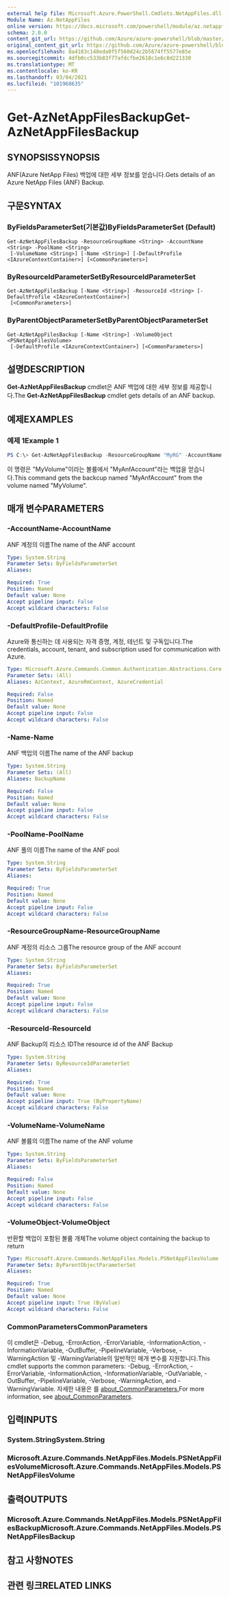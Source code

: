 ```yaml
---
external help file: Microsoft.Azure.PowerShell.Cmdlets.NetAppFiles.dll-Help.xml
Module Name: Az.NetAppFiles
online version: https://docs.microsoft.com/powershell/module/az.netappfiles/get-aznetappfilesbackup
schema: 2.0.0
content_git_url: https://github.com/Azure/azure-powershell/blob/master/src/NetAppFiles/NetAppFiles/help/Get-AzNetAppFilesBackup.md
original_content_git_url: https://github.com/Azure/azure-powershell/blob/master/src/NetAppFiles/NetAppFiles/help/Get-AzNetAppFilesBackup.md
ms.openlocfilehash: 8a4183c148eda0f5f560d24c2b5874ff5577e85e
ms.sourcegitcommit: 4dfb0cc533b83f77afdcfbe2618c1e6c8d221330
ms.translationtype: MT
ms.contentlocale: ko-KR
ms.lasthandoff: 03/04/2021
ms.locfileid: "101968635"
---
```

# <span data-ttu-id="b4482-101">Get-AzNetAppFilesBackup</span><span class="sxs-lookup"><span data-stu-id="b4482-101">Get-AzNetAppFilesBackup</span></span>

## <span data-ttu-id="b4482-102">SYNOPSIS</span><span class="sxs-lookup"><span data-stu-id="b4482-102">SYNOPSIS</span></span>
<span data-ttu-id="b4482-103">ANF(Azure NetApp Files) 백업에 대한 세부 정보를 얻습니다.</span><span class="sxs-lookup"><span data-stu-id="b4482-103">Gets details of an Azure NetApp Files (ANF) Backup.</span></span>

## <span data-ttu-id="b4482-104">구문</span><span class="sxs-lookup"><span data-stu-id="b4482-104">SYNTAX</span></span>

### <span data-ttu-id="b4482-105">ByFieldsParameterSet(기본값)</span><span class="sxs-lookup"><span data-stu-id="b4482-105">ByFieldsParameterSet (Default)</span></span>
```
Get-AzNetAppFilesBackup -ResourceGroupName <String> -AccountName <String> -PoolName <String>
 [-VolumeName <String>] [-Name <String>] [-DefaultProfile <IAzureContextContainer>] [<CommonParameters>]
```

### <span data-ttu-id="b4482-106">ByResourceIdParameterSet</span><span class="sxs-lookup"><span data-stu-id="b4482-106">ByResourceIdParameterSet</span></span>
```
Get-AzNetAppFilesBackup [-Name <String>] -ResourceId <String> [-DefaultProfile <IAzureContextContainer>]
 [<CommonParameters>]
```

### <span data-ttu-id="b4482-107">ByParentObjectParameterSet</span><span class="sxs-lookup"><span data-stu-id="b4482-107">ByParentObjectParameterSet</span></span>
```
Get-AzNetAppFilesBackup [-Name <String>] -VolumeObject <PSNetAppFilesVolume>
 [-DefaultProfile <IAzureContextContainer>] [<CommonParameters>]
```

## <span data-ttu-id="b4482-108">설명</span><span class="sxs-lookup"><span data-stu-id="b4482-108">DESCRIPTION</span></span>
<span data-ttu-id="b4482-109">**Get-AzNetAppFilesBackup** cmdlet은 ANF 백업에 대한 세부 정보를 제공합니다.</span><span class="sxs-lookup"><span data-stu-id="b4482-109">The **Get-AzNetAppFilesBackup** cmdlet gets details of an ANF backup.</span></span>

## <span data-ttu-id="b4482-110">예제</span><span class="sxs-lookup"><span data-stu-id="b4482-110">EXAMPLES</span></span>

### <span data-ttu-id="b4482-111">예제 1</span><span class="sxs-lookup"><span data-stu-id="b4482-111">Example 1</span></span>
```powershell
PS C:\> Get-AzNetAppFilesBackup -ResourceGroupName "MyRG" -AccountName "MyAccount" -PoolName "MyPool" -VolumeName "MyVolume" -Name "MyBackup"
```

<span data-ttu-id="b4482-112">이 명령은 "MyVolume"이라는 볼륨에서 "MyAnfAccount"라는 백업을 얻습니다.</span><span class="sxs-lookup"><span data-stu-id="b4482-112">This command gets the backcup named "MyAnfAccount" from the volume named "MyVolume".</span></span>

## <span data-ttu-id="b4482-113">매개 변수</span><span class="sxs-lookup"><span data-stu-id="b4482-113">PARAMETERS</span></span>

### <span data-ttu-id="b4482-114">-AccountName</span><span class="sxs-lookup"><span data-stu-id="b4482-114">-AccountName</span></span>
<span data-ttu-id="b4482-115">ANF 계정의 이름</span><span class="sxs-lookup"><span data-stu-id="b4482-115">The name of the ANF account</span></span>

```yaml
Type: System.String
Parameter Sets: ByFieldsParameterSet
Aliases:

Required: True
Position: Named
Default value: None
Accept pipeline input: False
Accept wildcard characters: False
```

### <span data-ttu-id="b4482-116">-DefaultProfile</span><span class="sxs-lookup"><span data-stu-id="b4482-116">-DefaultProfile</span></span>
<span data-ttu-id="b4482-117">Azure와 통신하는 데 사용되는 자격 증명, 계정, 테넌트 및 구독입니다.</span><span class="sxs-lookup"><span data-stu-id="b4482-117">The credentials, account, tenant, and subscription used for communication with Azure.</span></span>

```yaml
Type: Microsoft.Azure.Commands.Common.Authentication.Abstractions.Core.IAzureContextContainer
Parameter Sets: (All)
Aliases: AzContext, AzureRmContext, AzureCredential

Required: False
Position: Named
Default value: None
Accept pipeline input: False
Accept wildcard characters: False
```

### <span data-ttu-id="b4482-118">-Name</span><span class="sxs-lookup"><span data-stu-id="b4482-118">-Name</span></span>
<span data-ttu-id="b4482-119">ANF 백업의 이름</span><span class="sxs-lookup"><span data-stu-id="b4482-119">The name of the ANF backup</span></span>

```yaml
Type: System.String
Parameter Sets: (All)
Aliases: BackupName

Required: False
Position: Named
Default value: None
Accept pipeline input: False
Accept wildcard characters: False
```

### <span data-ttu-id="b4482-120">-PoolName</span><span class="sxs-lookup"><span data-stu-id="b4482-120">-PoolName</span></span>
<span data-ttu-id="b4482-121">ANF 풀의 이름</span><span class="sxs-lookup"><span data-stu-id="b4482-121">The name of the ANF pool</span></span>

```yaml
Type: System.String
Parameter Sets: ByFieldsParameterSet
Aliases:

Required: True
Position: Named
Default value: None
Accept pipeline input: False
Accept wildcard characters: False
```

### <span data-ttu-id="b4482-122">-ResourceGroupName</span><span class="sxs-lookup"><span data-stu-id="b4482-122">-ResourceGroupName</span></span>
<span data-ttu-id="b4482-123">ANF 계정의 리소스 그룹</span><span class="sxs-lookup"><span data-stu-id="b4482-123">The resource group of the ANF account</span></span>

```yaml
Type: System.String
Parameter Sets: ByFieldsParameterSet
Aliases:

Required: True
Position: Named
Default value: None
Accept pipeline input: False
Accept wildcard characters: False
```

### <span data-ttu-id="b4482-124">-ResourceId</span><span class="sxs-lookup"><span data-stu-id="b4482-124">-ResourceId</span></span>
<span data-ttu-id="b4482-125">ANF Backup의 리소스 ID</span><span class="sxs-lookup"><span data-stu-id="b4482-125">The resource id of the ANF Backup</span></span>

```yaml
Type: System.String
Parameter Sets: ByResourceIdParameterSet
Aliases:

Required: True
Position: Named
Default value: None
Accept pipeline input: True (ByPropertyName)
Accept wildcard characters: False
```

### <span data-ttu-id="b4482-126">-VolumeName</span><span class="sxs-lookup"><span data-stu-id="b4482-126">-VolumeName</span></span>
<span data-ttu-id="b4482-127">ANF 볼륨의 이름</span><span class="sxs-lookup"><span data-stu-id="b4482-127">The name of the ANF volume</span></span>

```yaml
Type: System.String
Parameter Sets: ByFieldsParameterSet
Aliases:

Required: False
Position: Named
Default value: None
Accept pipeline input: False
Accept wildcard characters: False
```

### <span data-ttu-id="b4482-128">-VolumeObject</span><span class="sxs-lookup"><span data-stu-id="b4482-128">-VolumeObject</span></span>
<span data-ttu-id="b4482-129">반환할 백업이 포함된 볼륨 개체</span><span class="sxs-lookup"><span data-stu-id="b4482-129">The volume object containing the backup to return</span></span>

```yaml
Type: Microsoft.Azure.Commands.NetAppFiles.Models.PSNetAppFilesVolume
Parameter Sets: ByParentObjectParameterSet
Aliases:

Required: True
Position: Named
Default value: None
Accept pipeline input: True (ByValue)
Accept wildcard characters: False
```

### <span data-ttu-id="b4482-130">CommonParameters</span><span class="sxs-lookup"><span data-stu-id="b4482-130">CommonParameters</span></span>
<span data-ttu-id="b4482-131">이 cmdlet은 -Debug, -ErrorAction, -ErrorVariable, -InformationAction, -InformationVariable, -OutBuffer, -PipelineVariable, -Verbose, -WarningAction 및 -WarningVariable의 일반적인 매개 변수를 지원합니다.</span><span class="sxs-lookup"><span data-stu-id="b4482-131">This cmdlet supports the common parameters: -Debug, -ErrorAction, -ErrorVariable, -InformationAction, -InformationVariable, -OutVariable, -OutBuffer, -PipelineVariable, -Verbose, -WarningAction, and -WarningVariable.</span></span> <span data-ttu-id="b4482-132">자세한 내용은 를 [about_CommonParameters.](http://go.microsoft.com/fwlink/?LinkID=113216)</span><span class="sxs-lookup"><span data-stu-id="b4482-132">For more information, see [about_CommonParameters](http://go.microsoft.com/fwlink/?LinkID=113216).</span></span>

## <span data-ttu-id="b4482-133">입력</span><span class="sxs-lookup"><span data-stu-id="b4482-133">INPUTS</span></span>

### <span data-ttu-id="b4482-134">System.String</span><span class="sxs-lookup"><span data-stu-id="b4482-134">System.String</span></span>

### <span data-ttu-id="b4482-135">Microsoft.Azure.Commands.NetAppFiles.Models.PSNetAppFilesVolume</span><span class="sxs-lookup"><span data-stu-id="b4482-135">Microsoft.Azure.Commands.NetAppFiles.Models.PSNetAppFilesVolume</span></span>

## <span data-ttu-id="b4482-136">출력</span><span class="sxs-lookup"><span data-stu-id="b4482-136">OUTPUTS</span></span>

### <span data-ttu-id="b4482-137">Microsoft.Azure.Commands.NetAppFiles.Models.PSNetAppFilesBackup</span><span class="sxs-lookup"><span data-stu-id="b4482-137">Microsoft.Azure.Commands.NetAppFiles.Models.PSNetAppFilesBackup</span></span>

## <span data-ttu-id="b4482-138">참고 사항</span><span class="sxs-lookup"><span data-stu-id="b4482-138">NOTES</span></span>

## <span data-ttu-id="b4482-139">관련 링크</span><span class="sxs-lookup"><span data-stu-id="b4482-139">RELATED LINKS</span></span>
